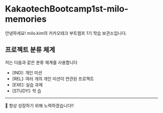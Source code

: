 # KakaotechBootcamp1st-milo-memories

안녕하세요! milo.kim의 카카오테크 부트캠프 1기 학습 보관소입니다.

## 프로젝트 분류 체계

저는 다음과 같은 분류 체계를 사용합니다
- [IND]: 개인 미션
- [REL]: 여러 개의 개인 미션이 연관된 프로젝트
- [EXE]: 실습 과제
- [STUDY]: 학 습


---

🚀 항상 성장하기 위해 노력하겠습니다!!
